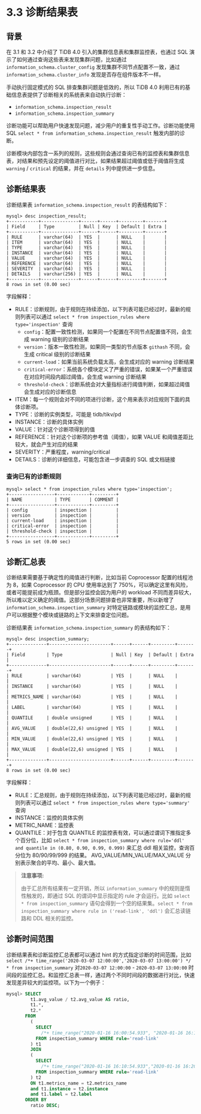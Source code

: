 # 3.3 诊断结果表

## 背景

在 3.1 和 3.2 中介绍了 TiDB 4.0 引入的集群信息表和集群监控表，也通过 SQL 演示了如何通过查询这些表来发现集群问题，比如通过 `information_schema.cluster_config` 发现集群不同节点配置不一致，通过 `information_schema.cluster_info` 发现是否存在组件版本不一样。

手动执行固定模式的 SQL 排查集群问题是低效的，所以 TiDB 4.0 利用已有的基础信息表提供了诊断相关的系统表来自动执行诊断：

 * `information_schema.inspection_result`
 * `information_schema.inspection_summary`

诊断功能可以帮助用户快速发现问题，减少用户的重复性手动工作。诊断功能使用 SQL `select * from information_schema.inspection_result` 触发内部的诊断。

诊断模块内部包含一系列的规则，这些规则会通过查询已有的监控表和集群信息表，对结果和预先设定的阈值进行对比，如果结果超过阈值或低于阈值将生成 `warning` / `critical` 的结果，并在 `details` 列中提供进一步信息。

## 诊断结果表

诊断结果表 `information_schema.inspection_result` 的表结构如下：

```
mysql> desc inspection_result;
+-----------+--------------+------+------+---------+-------+
| Field     | Type         | Null | Key  | Default | Extra |
+-----------+--------------+------+------+---------+-------+
| RULE      | varchar(64)  | YES  |      | NULL    |       |
| ITEM      | varchar(64)  | YES  |      | NULL    |       |
| TYPE      | varchar(64)  | YES  |      | NULL    |       |
| INSTANCE  | varchar(64)  | YES  |      | NULL    |       |
| VALUE     | varchar(64)  | YES  |      | NULL    |       |
| REFERENCE | varchar(64)  | YES  |      | NULL    |       |
| SEVERITY  | varchar(64)  | YES  |      | NULL    |       |
| DETAILS   | varchar(256) | YES  |      | NULL    |       |
+-----------+--------------+------+------+---------+-------+
8 rows in set (0.00 sec)
```

字段解释：

* RULE：诊断规则，由于规则在持续添加，以下列表可能已经过时，最新的规则列表可以通过 `select * from inspection_rules where type='inspection'` 查询
  - `config`：配置一致性检测，如果同一个配置在不同节点配置值不同，会生成 warning 级别的诊断结果
  - `version`：版本一致性检测，如果同一类型的节点版本 `githash` 不同，会生成 critical 级别的诊断结果
  - `current-load`：如果当前系统负载太高，会生成对应的 warning 诊断结果
  - `critical-error`：系统各个模块定义了严重的错误，如果某一个严重错误在对应时间段内超过阈值，会生成 warning 诊断结果
  - `threshold-check`：诊断系统会对大量指标进行阈值判断，如果超过阈值会生成对应的诊断信息
* ITEM：每一个规则会对不同的项进行诊断，这个用来表示对应规则下面的具体诊断项。
* TYPE：诊断的实例类型，可能是 tidb/tikv/pd
* INSTANCE：诊断的具体实例
* VALUE：针对这个诊断项得到的值
* REFERENCE：针对这个诊断项的参考值（阈值），如果 VALUE 和阈值差距比较大，就会产生对应的结果
* SEVERITY：严重程度，warning/critical
* DETAILS：诊断的详细信息，可能包含进一步调查的 SQL 或文档链接

### 查询已有的诊断规则

```
mysql> select * from inspection_rules where type='inspection';
+-----------------+------------+---------+
| NAME            | TYPE       | COMMENT |
+-----------------+------------+---------+
| config          | inspection |         |
| version         | inspection |         |
| current-load    | inspection |         |
| critical-error  | inspection |         |
| threshold-check | inspection |         |
+-----------------+------------+---------+
5 rows in set (0.00 sec)
```

## 诊断汇总表

诊断结果需要基于确定性的阈值进行判断，比如当前 Coprocessor 配置的线程池为 8，如果 Coprocessor 的 CPU 使用率达到了 750%，可以确定这里有风险，或者可能提前成为瓶颈。但是部分监控会因为用户的 workload 不同而差异较大，所以难以定义确定的阈值。这部分场景问题排查也非常重要，所以新增了 `information_schema.inspection_summary`  对特定链路或模块的监控汇总，是用户可以根据整个模块或链路的上下文来排查定位问题。

诊断结果表 `information_schema.inspection_summary` 的表结构如下：

```
mysql> desc inspection_summary;
+--------------+-----------------------+------+------+---------+-------+
| Field        | Type                  | Null | Key  | Default | Extra |
+--------------+-----------------------+------+------+---------+-------+
| RULE         | varchar(64)           | YES  |      | NULL    |       |
| INSTANCE     | varchar(64)           | YES  |      | NULL    |       |
| METRICS_NAME | varchar(64)           | YES  |      | NULL    |       |
| LABEL        | varchar(64)           | YES  |      | NULL    |       |
| QUANTILE     | double unsigned       | YES  |      | NULL    |       |
| AVG_VALUE    | double(22,6) unsigned | YES  |      | NULL    |       |
| MIN_VALUE    | double(22,6) unsigned | YES  |      | NULL    |       |
| MAX_VALUE    | double(22,6) unsigned | YES  |      | NULL    |       |
+--------------+-----------------------+------+------+---------+-------+
8 rows in set (0.00 sec)
```

字段解释：

* RULE：汇总规则，由于规则在持续添加，以下列表可能已经过时，最新的规则列表可以通过 `select * from inspection_rules where type='summary'` 查询
* INSTANCE：监控的具体实例
* METRIC_NAME：监控表
* QUANTILE：对于包含 QUANTILE 的监控表有效，可以通过谓词下推指定多个百分位，比如 `select * from inspection_summary where rule='ddl' and quantile in (0.80, 0.90, 0.99, 0.999)` 来汇总 ddl 相关监控，查询百分位为 80/90/99/999 的结果。
AVG_VALUE/MIN_VALUE/MAX_VALUE 分别表示聚合的平均、最小、最大值。

> **注意事项:**
>
> 由于汇总所有结果有一定开销，所以 `information_summary` 中的规则是惰性触发的，即通过 SQL 的谓词中显示指定的 rule 才会运行。比如 `select * from inspection_summary` 语句会得到一个空的结果集。`select * from inspection_summary where rule in ('read-link', 'ddl')` 会汇总读链路和 DDL 相关的监控。

## 诊断时间范围

诊断结果表和诊断监控汇总表都可以通过 hint 的方式指定诊断的时间范围，比如 `select /*+ time_range('2020-03-07 12:00:00','2020-03-07 13:00:00') */ * from inspection_summary` 对`2020-03-07 12:00:00` - `2020-03-07 13:00:00` 时间段的监控汇总。和监控汇总表一样，通过两个不同时间段的数据进行对比，快速发现差异较大的监控项。以下为一个例子：

```sql
mysql> SELECT 
         t1.avg_value / t2.avg_value AS ratio, 
         t1.*, 
         t2.* 
       FROM 
         (
           SELECT 
             /*+ time_range("2020-01-16 16:00:54.933", "2020-01-16 16:10:54.933")*/ * 
           FROM inspection_summary WHERE rule='read-link'
         ) t1 
         JOIN
         (
           SELECT 
             /*+ time_range("2020-01-16 16:10:54.933","2020-01-16 16:20:54.933")*/ *
           FROM inspection_summary WHERE rule='read-link'
         ) t2
         ON t1.metrics_name = t2.metrics_name 
         and t1.instance = t2.instance 
         and t1.label = t2.label 
       ORDER BY 
         ratio DESC;
```
